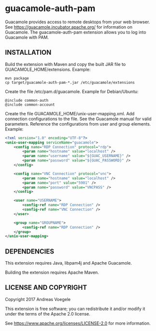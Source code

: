 # guacamole-auth-pam

Guacamole provides access to remote desktops from your web browser.  See
https://guacamole.incubator.apache.org/ for information on Guacamole.  The
guacamole-auth-pam extension allows you to log into Guacamole with PAM.

## INSTALLATION

Build the extension with Maven and copy the built JAR file to
GUACAMOLE_HOME/extensions. Example:

```
mvn package
cp target/guacamole-auth-pam-*.jar /etc/guacamole/extensions
```

Create the file /etc/pam.d/guacamole. Example for Debian/Ubuntu:

```
@include common-auth
@include common-account
```

Create the file GUACAMOLE_HOME/unix-user-mapping.xml. Add connection
configurations to the file. See the Guacamole manual for valid parameters.
Reference the configurations from user and group elements.  Example:

```xml
<?xml version="1.0" encoding="UTF-8"?>
<unix-user-mapping serviceName="guacamole">
    <config name="RDP Connection" protocol="rdp">
        <param name="hostname" value="localhost" />
        <param name="username" value="${GUAC_USERNAME}" />
        <param name="password" value="${GUAC_PASSWORD}" />
    </config>

    <config name="VNC Connection" protocol="vnc">
        <param name="hostname" value="localhost" />
        <param name="port" value="5901" />
        <param name="password" value="VNCPASS" />
    </config>

    <user name="USERNAME">
        <config-ref name="RDP Connection" />
        <config-ref name="VNC Connection" />
    </user>

    <group name="GROUPNAME">
        <config-ref name="RDP Connection" />
    </group>
</unix-user-mapping>
```

## DEPENDENCIES

This extension requires Java, libpam4j and Apache Guacamole.

Building the extension requires Apache Maven.

## LICENSE AND COPYRIGHT

Copyright 2017 Andreas Voegele

This extension is free software; you can redistribute it and/or modify it
under the terms of the Apache 2.0 license.

See https://www.apache.org/licenses/LICENSE-2.0 for more information.
